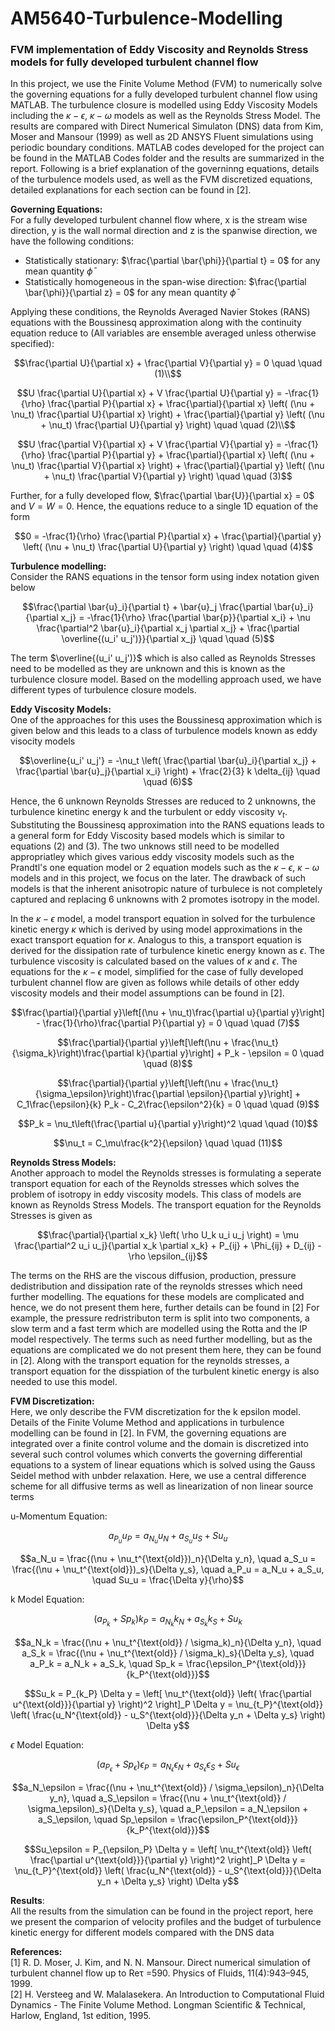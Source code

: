 # AM5640-Turbulence-Modelling
### FVM implementation of Eddy Viscosity and Reynolds Stress models for fully developed turbulent channel flow

In this project, we use the Finite Volume Method (FVM) to numerically solve the governing equations for a fully developed turbulent channel flow using MATLAB. The turbulence closure is modelled using Eddy Viscosity Models including the $\kappa-\epsilon$, $\kappa-\omega$ models as well as the Reynolds Stress Model. The results are compared with Direct Numerical Simulaton (DNS) data from Kim, Moser and Mansour (1999) as well as 2D ANSYS Fluent simulations using periodic boundary conditions. MATLAB codes developed for the project can be found in the MATLAB Codes folder and the results are summarized in the report. Following is a brief explanation of the governinng equations, details of the turbulence models used, as well as the FVM discretized equations, detailed explanations for each section can be found in [2].  

**Governing Equations:**  
For a fully developed turbulent channel flow where, x is the stream wise direction, y is the wall normal direction and z is the spanwise direction, we have the following conditions:
* Statistically stationary: $\frac{\partial \bar{\phi}}{\partial t} = 0$ for any mean quantity $\bar{\phi}$
* Statistically homogeneous in the span-wise direction: $\frac{\partial \bar{\phi}}{\partial z} = 0$ for any mean quantity $\bar{\phi}$

Applying these conditions, the Reynolds Averaged Navier Stokes (RANS) equations with the Boussinesq approximation along with the continuity equation reduce to (All variables are ensemble averaged unless otherwise specified):  
```math
\frac{\partial U}{\partial x} + \frac{\partial V}{\partial y} = 0 \quad \quad (1)\\
```

```math
U \frac{\partial U}{\partial x} + V \frac{\partial U}{\partial y} = -\frac{1}{\rho} \frac{\partial P}{\partial x} 
+ \frac{\partial}{\partial x} \left( (\nu + \nu_t) \frac{\partial U}{\partial x} \right) 
+ \frac{\partial}{\partial y} \left( (\nu + \nu_t) \frac{\partial U}{\partial y} \right) \quad \quad (2)\\
```  

```math
U \frac{\partial V}{\partial x} + V \frac{\partial V}{\partial y} = -\frac{1}{\rho} \frac{\partial P}{\partial y} 
+ \frac{\partial}{\partial x} \left( (\nu + \nu_t) \frac{\partial V}{\partial x} \right) 
+ \frac{\partial}{\partial y} \left( (\nu + \nu_t) \frac{\partial V}{\partial y} \right) \quad \quad (3)
```
 
Further, for a fully developed flow, $\frac{\partial \bar{U}}{\partial x} = 0$  and $V = W = 0$.
Hence, the equations reduce to a single 1D equation of the form  
```math
0 = -\frac{1}{\rho} \frac{\partial P}{\partial x} + \frac{\partial}{\partial y} \left( (\nu + \nu_t) \frac{\partial U}{\partial y} \right) \quad \quad (4)
```

**Turbulence modelling:**  
Consider the RANS equations in the tensor form using index notation given below
```math
\frac{\partial \bar{u}_i}{\partial t} + \bar{u}_j \frac{\partial \bar{u}_i}{\partial x_j}  = -\frac{1}{\rho} \frac{\partial \bar{p}}{\partial x_i} + \nu \frac{\partial^2 \bar{u}_i}{\partial x_j \partial x_j} + \frac{\partial \overline{(u_i' u_j')}}{\partial x_j} \quad \quad (5)
```

The term $\overline{(u_i' u_j')}$  which is also called as Reynolds Stresses need to be modelled as they are unknown and this is known as the turbulence closure model. Based on the modelling approach used, we have different types of turbulence closure models.

**Eddy Viscosity Models:**   
One of the approaches for this uses the Boussinesq approximation which is given below and this leads to a class of turbulence models known as eddy visocity models
```math
\overline{u_i' u_j'} = -\nu_t \left( \frac{\partial \bar{u}_i}{\partial x_j} + \frac{\partial \bar{u}_j}{\partial x_i} \right) + \frac{2}{3} k \delta_{ij} \quad \quad (6)
```
Hence, the 6 unknown Reynolds Stresses are reduced to 2 unknowns, the turbulence kinetinc energy k and the turbulent or eddy viscosity $\nu_t$. Substituting the Boussinesq approximation into the RANS equations leads to a general form for Eddy Viscosity based models which is similar to equations (2) and (3). The two unknows still need to be modelled appropriatley which gives various eddy viscosity models such as the Prandtl's one equation model or 2 equation models such as the $\kappa-\epsilon$, $\kappa-\omega$ models and in this project, we focus on the later. The drawback of such models is that the inherent anisotropic nature of turbulece is not completely captured and replacing 6 unknowns with 2 promotes isotropy in the model. 

In the $\kappa-\epsilon$ model, a model transport equation in solved for the turbulence kinetic energy $\kappa$ which is derived by using model approximations in the exact transport equation for $\kappa$. Analogus to this, a transport equation is derived for the dissipation rate of turbulence kinetic energy known as $\epsilon$. The turbulence viscosity is calculated based on the values of $\kappa$ and $\epsilon$. The equations for the $\kappa-\epsilon$ model, simplified for the case of fully developed turbulent channel flow are given as follows while details of other eddy viscosity models and their model assumptions can be found in [2].
```math
\frac{\partial}{\partial y}\left[(\nu + \nu_t)\frac{\partial u}{\partial y}\right] - \frac{1}{\rho}\frac{\partial P}{\partial y} = 0 \quad \quad (7)
```

```math
\frac{\partial}{\partial y}\left[\left(\nu + \frac{\nu_t}{\sigma_k}\right)\frac{\partial k}{\partial y}\right] + P_k  - \epsilon = 0 \quad \quad (8)
```

```math
\frac{\partial}{\partial y}\left[\left(\nu + \frac{\nu_t}{\sigma_\epsilon}\right)\frac{\partial \epsilon}{\partial y}\right] + C_1\frac{\epsilon}{k} P_k - C_2\frac{\epsilon^2}{k} = 0 \quad \quad (9)
```

```math
P_k = \nu_t\left(\frac{\partial u}{\partial y}\right)^2 \quad \quad (10)
```

```math
\nu_t = C_\mu\frac{k^2}{\epsilon} \quad \quad (11)
```

**Reynolds Stress Models:**    
Another approach to model the Reynolds stresses is formulating a seperate transport equation for each of the Reynolds stresses which solves the problem of isotropy in eddy viscosity models. This class of models are known as Reynolds Stress Models. The transport equation for the Reynolds Stresses is given as

```math
\frac{\partial}{\partial x_k} \left( \rho U_k u_i u_j \right) = \mu \frac{\partial^2 u_i u_j}{\partial x_k \partial x_k} + P_{ij} + \Phi_{ij} + D_{ij} - \rho \epsilon_{ij}
```
The terms on the RHS are the viscous diffusion, production, pressure dedistribution and dissipation rate of the reynolds stresses which need further modelling. The equations for these models are complicated and hence, we do not present them here, further details can be found in [2] For example, the pressure redristributon term is split into two components, a slow term and a fast term which are modelled using the Rotta and the IP model respectively.
The terms such as need further modelling, but as the equations are complicated we do not present them here, they can be found in [2]. Along with the transport equation for the reynolds stresses, a transport equation for the disspiation of the turbulent kinetic energy is also needed to use this model.

**FVM Discretization:**  
Here, we only describe the FVM discretization for the k epsilon model. Details of the Finite Volume Method and applications in turbulence modelling can be found in [2]. In FVM, the governing equations are integrated over a finite control volume and the domain is discretized into several such control volumes which converts the governing differential equations to a system of linear equations which is solved using the Gauss Seidel method with unbder relaxation. Here, we use a central difference scheme for all diffusive terms as well as linearization of non linear source terms

u-Momentum Equation:
```math
a_P_u u_P = a_N_u u_N + a_S_u u_S + Su_u
```

```math
a_N_u = \frac{(\nu + \nu_t^{\text{old}})_n}{\Delta y_n}, \quad 
a_S_u = \frac{(\nu + \nu_t^{\text{old}})_s}{\Delta y_s}, \quad 
a_P_u = a_N_u + a_S_u, \quad 
Su_u = \frac{\Delta y}{\rho}
```

k Model Equation:
```math
(a_P_k + Sp_k) k_P = a_N_k k_N + a_S_k k_S + Su_k
```

```math
a_N_k = \frac{(\nu + \nu_t^{\text{old}} / \sigma_k)_n}{\Delta y_n}, \quad 
a_S_k = \frac{(\nu + \nu_t^{\text{old}} / \sigma_k)_s}{\Delta y_s}, \quad 
a_P_k = a_N_k + a_S_k, \quad 
Sp_k = \frac{\epsilon_P^{\text{old}}}{k_P^{\text{old}}}
```

```math
Su_k = P_{k_P} \Delta y = \left[ \nu_t^{\text{old}} \left( \frac{\partial u^{\text{old}}}{\partial y} \right)^2 \right]_P \Delta y = \nu_{t_P}^{\text{old}} \left( \frac{u_N^{\text{old}} - u_S^{\text{old}}}{\Delta y_n + \Delta y_s} \right) \Delta y
```

$\epsilon$ Model Equation:
```math
(a_P_\epsilon + Sp_\epsilon) \epsilon_P = a_N_\epsilon \epsilon_N + a_S_\epsilon \epsilon_S + Su_\epsilon
```

```math
a_N_\epsilon = \frac{(\nu + \nu_t^{\text{old}} / \sigma_\epsilon)_n}{\Delta y_n}, \quad 
a_S_\epsilon = \frac{(\nu + \nu_t^{\text{old}} / \sigma_\epsilon)_s}{\Delta y_s}, \quad 
a_P_\epsilon = a_N_\epsilon + a_S_\epsilon, \quad 
Sp_\epsilon = \frac{\epsilon_P^{\text{old}}}{k_P^{\text{old}}}
```

```math
Su_\epsilon = P_{\epsilon_P} \Delta y = \left[ \nu_t^{\text{old}} \left( \frac{\partial u^{\text{old}}}{\partial y} \right)^2 \right]_P \Delta y = \nu_{t_P}^{\text{old}} \left( \frac{u_N^{\text{old}} - u_S^{\text{old}}}{\Delta y_n + \Delta y_s} \right) \Delta y
```

**Results**:  
All the results from the simulation can be found in the project report, here we present the comparion of velocity profiles and the budget of turbulence kinetic energy for different models compared with the DNS data

**References:**  
[1] R. D. Moser, J. Kim, and N. N. Mansour. Direct numerical simulation of turbulent channel flow up to Reτ =590. Physics of Fluids, 11(4):943–945, 1999.  
[2] H. Versteeg and W. Malalasekera. An Introduction to Computational Fluid Dynamics - The Finite Volume Method. Longman Scientific & Technical, Harlow, England, 1st edition, 1995.

